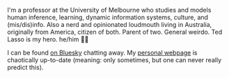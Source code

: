 I'm a professor at the University of Melbourne who studies and models human inference, learning, dynamic information systems, culture, and (mis/dis)info. Also a nerd and opinionated loudmouth living in Australia, originally from America, citizen of both. Parent of two. General weirdo. Ted Lasso is my hero. he/him 🏳️‍⚧️

I can be found <a rel="me" href="https://bsky.app/profile/andyperfors.bsky.social">on Bluesky</a> chatting away. My [personal webpage](https://perfors.net/) is chaotically up-to-date (meaning: only sometimes, but one can never really predict this).
